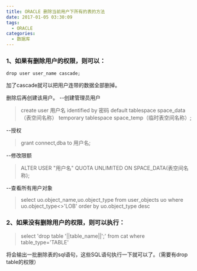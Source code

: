 ```yaml
---
title: ORACLE 删除当前用户下所有的表的方法
date: 2017-01-05 03:30:09
tags: 
  - ORACLE
categories:
  - 数据库
---
```


### 1、如果有删除用户的权限，则可以：

```
drop user user_name cascade;
```

加了cascade就可以把用户连带的数据全部删掉。



删除后再创建该用户。
--创建管理员用户

> create user 用户名 identified by 密码 default tablespace space_data（表空间名称） temporary tablespace space_temp（临时表空间名称）;

--授权

> grant connect,dba to 用户名;

--修改限额

> ALTER USER "用户名" QUOTA UNLIMITED ON SPACE_DATA(表空间名称);

--查看所有用户对象

> select uo.object_name,uo.object_type from user_objects uo where uo.object_type<>'LOB' order by uo.object_type desc

 

### 2、如果没有删除用户的权限，则可以执行：

> select 'drop table '||table_name||';' 
> from cat 
> where table_type='TABLE'

将会输出一批删除表的sql语句，这些SQL语句执行一下就可以了。（需要有drop table的权限）
